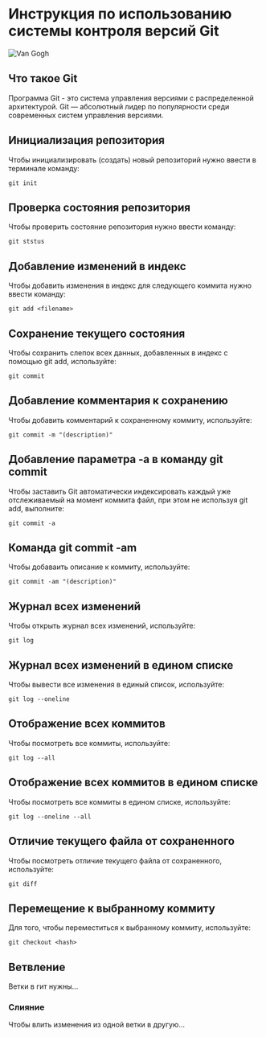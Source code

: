# **Инструкция по использованию системы контроля версий Git**

![Van Gogh](Autoportrait_de_Vincent_van_Gogh.jpg)

## Что такое Git

Программа Git - это система управления версиями с распределенной архитектурой. Git — абсолютный лидер по популярности среди современных систем управления версиями.

## Инициализация репозитория 

Чтобы инициализировать (создать) новый репозиторий нужно ввести в терминале команду: 

    git init 

## Проверка состояния репозитория

Чтобы проверить состояние репозитория нужно ввести команду: 

    git ststus

## Добавление изменений в индекс 

Чтобы добавить изменения в индекс для следующего коммита нужно ввести команду:

    git add <filename>

## Сохранение текущего состояния

Чтобы сохранить слепок всех данных, добавленных в индекс с помощью git add, используйте:
    
    git commit

## Добавление комментария к сохранению

Чтобы добавить комментарий к сохраненному коммиту, используйте:

    git commit -m "(description)"

## Добавление параметра -a в команду git commit

Чтобы заставить Git автоматически индексировать каждый уже отслеживаемый на момент коммита файл, при этом не используя git add, выполните:

    git commit -a

## Команда git commit -am

Чтобы добаваить описание к коммиту, используйте: 

    git commit -am "(description)"

## Журнал всех изменений 

Чтобы открыть журнал всех изменений, используйте:

    git log

## Журнал всех изменений в едином списке

Чтобы вывести все изменения в единый список, используйте:

    git log --oneline

## Отображение всех коммитов

Чтобы посмотреть все коммиты, используйте:

    git log --all

## Отображение всех коммитов в едином списке

Чтобы посмотреть все коммиты в едином списке, используйте:

    git log --oneline --all

## Отличие текущего файла от сохраненного

Чтобы посмотреть отличие текущего файла от сохраненного, используйте:

    git diff

## Перемещение к выбранному коммиту

Для того, чтобы переместиться к выбранному коммиту, используйте:

    git checkout <hash>

## Ветвление

Ветки в гит нужны...

### Слияние

Чтобы влить изменения из одной ветки в другую...
